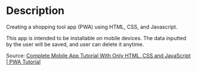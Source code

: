 # Description

Creating a shopping tool app (PWA) using HTML, CSS, and Javascript.

This app is intended to be installable on mobile devices.
The data inputted by the user will be saved, and user can delete it anytime.

Source: <a target="_blank" href="https://www.youtube.com/watch?v=c6aGVrjE974">Complete Mobile App Tutorial With Only HTML, CSS and JavaScript | PWA Tutorial</a>